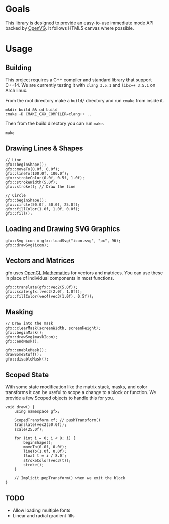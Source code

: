# Goals

This library is designed to provide an easy-to-use immediate mode API backed by [OpenVG](https://www.khronos.org/openvg). It follows HTML5 canvas where possible.

# Usage

## Building

This project requires a C++ compiler and standard library that support C++14. We are currently testing it with `clang 3.5.1` and `libc++ 3.5.1` on Arch linux.

From the root directory make a `build/` directory and run `cmake` from inside it.

	mkdir build && cd build
	cmake -D CMAKE_CXX_COMPILER=clang++ ..

Then from the build directory you can run `make`.

	make

## Drawing Lines & Shapes

	// Line
	gfx::beginShape();
	gfx::moveTo(0.0f, 0.0f);
	gfx::lineTo(100.0f, 100.0f);
	gfx::strokeColor(0.0f, 0.5f, 1.0f);
	gfx::strokeWidth(5.0f);
	gfx::stroke(); // Draw the line
	
	// Circle
	gfx::beginShape();
	gfx::circle(50.0f, 50.0f, 25.0f);
	gfx::fillColor(1.0f, 1.0f, 0.0f);
	gfx::fill();

## Loading and Drawing SVG Graphics

	gfx::Svg icon = gfx::loadSvg("icon.svg", "px", 96);
	gfx::drawSvg(icon);

## Vectors and Matrices

gfx uses [OpenGL Mathematics](http://glm.g-truc.net) for vectors and matrices. You can use these in place of individual components in most functions.

	gfx::translate(gfx::vec2(5.0f));
	gfx::scale(gfx::vec2(2.0f, 1.0f));
	gfx::fillColor(vec4(vec3(1.0f), 0.5f));
	
## Masking

	// Draw into the mask
	gfx::clearMask(screenWidth, screenHeight);
	gfx::beginMask();
	gfx::drawSvg(maskIcon);
	gfx::endMask();
	
	gfx::enableMask();
	drawSomeStuff();
	gfx::disableMask();

## Scoped State

With some state modification like the matrix stack, masks, and color transforms it can be useful to scope a change to a block or function. We provide a few Scoped objects to handle this for you.

	void draw() {
		using namespace gfx;
		
		ScopedTransform xf; // pushTransform()
		translate(vec2(50.0f));
		scale(25.0f);
		
		for (int i = 0; i < 8; i) {
			beginShape();
			moveTo(0.0f, 0.0f);
			lineTo(1.0f, 0.0f);
			float t = i / 8.0f;
			strokeColor(vec3(t));
			stroke();
		}
		
		// Implicit popTransform() when we exit the block
	}

## TODO

* Allow loading multiple fonts
* Linear and radial gradient fills